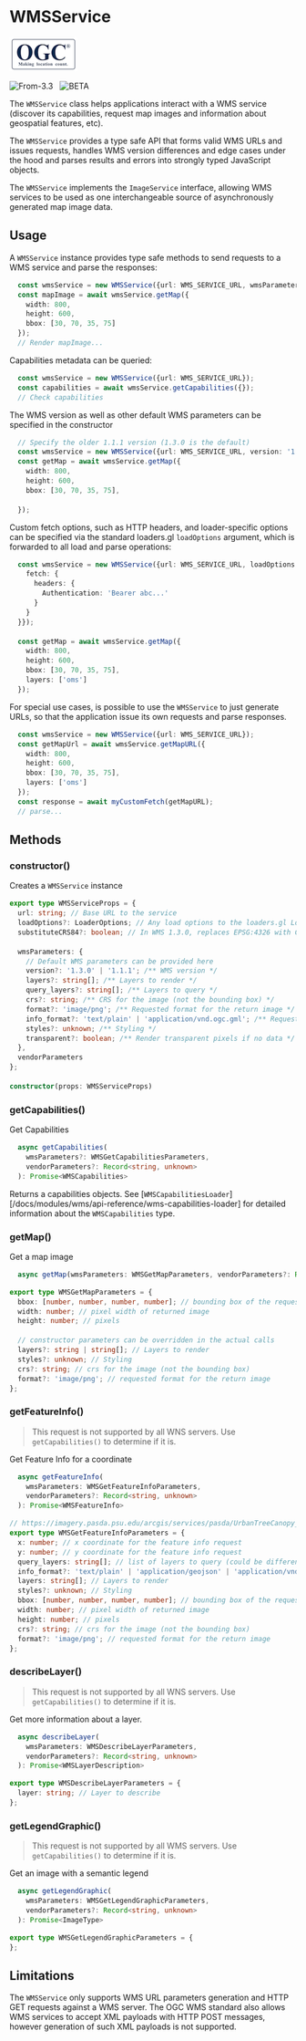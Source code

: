 # WMSService

![ogc-logo](../../../images/logos/ogc-logo-60.png)

<p class="badges">
  <img src="https://img.shields.io/badge/From-v3.3-blue.svg?style=flat-square" alt="From-3.3" />
  &nbsp;
	<img src="https://img.shields.io/badge/-BETA-teal.svg" alt="BETA" />
</p>

The `WMSService` class helps applications interact with a WMS service (discover its capabilities, request map images and information about geospatial features, etc).

The `WMSService` provides a type safe API that forms valid WMS URLs and issues requests, handles WMS version differences and edge cases under the hood and parses results and errors into strongly typed JavaScript objects.

The `WMSService` implements the `ImageService` interface, allowing WMS services to be used as one interchangeable source of asynchronously generated map image data.

## Usage

A `WMSService` instance provides type safe methods to send requests to a WMS service and parse the responses: 

```typescript
  const wmsService = new WMSService({url: WMS_SERVICE_URL, wmsParameters: {layers: ['oms']}});
  const mapImage = await wmsService.getMap({
    width: 800,
    height: 600,
    bbox: [30, 70, 35, 75]
  });
  // Render mapImage...
```

Capabilities metadata can be queried: 
```typescript
  const wmsService = new WMSService({url: WMS_SERVICE_URL});
  const capabilities = await wmsService.getCapabilities({});
  // Check capabilities
```

The WMS version as well as other default WMS parameters can be specified in the constructor

```typescript
  // Specify the older 1.1.1 version (1.3.0 is the default)
  const wmsService = new WMSService({url: WMS_SERVICE_URL, version: '1.1.1', layers: ['oms']});
  const getMap = await wmsService.getMap({
    width: 800,
    height: 600,
    bbox: [30, 70, 35, 75],
    
  });
```

Custom fetch options, such as HTTP headers, and loader-specific options can be specified via the 
standard loaders.gl `loadOptions` argument, which is forwarded to all load and parse operations:

```typescript
  const wmsService = new WMSService({url: WMS_SERVICE_URL, loadOptions: {
    fetch: {
      headers: {
        Authentication: 'Bearer abc...'
      }
    }
  }});

  const getMap = await wmsService.getMap({
    width: 800,
    height: 600,
    bbox: [30, 70, 35, 75],
    layers: ['oms']
  });
```

For special use cases, is possible to use the `WMSService` to just generate URLs, so that the application issue its own requests and parse responses.

```typescript
  const wmsService = new WMSService({url: WMS_SERVICE_URL});
  const getMapUrl = await wmsService.getMapURL({
    width: 800,
    height: 600,
    bbox: [30, 70, 35, 75],
    layers: ['oms']
  });
  const response = await myCustomFetch(getMapURL);
  // parse...
```


## Methods
  
### constructor()

Creates a `WMSService` instance

```typescript
export type WMSServiceProps = {
  url: string; // Base URL to the service
  loadOptions?: LoaderOptions; // Any load options to the loaders.gl Loaders used by the WMSService methods
  substituteCRS84?: boolean; // In WMS 1.3.0, replaces EPSG:4326 with CRS:84 to ensure lng,lat axis order. Default true.

  wmsParameters: {
    // Default WMS parameters can be provided here
    version?: '1.3.0' | '1.1.1'; /** WMS version */
    layers?: string[]; /** Layers to render */
    query_layers?: string[]; /** Layers to query */
    crs?: string; /** CRS for the image (not the bounding box) */
    format?: 'image/png'; /** Requested format for the return image */
    info_format?: 'text/plain' | 'application/vnd.ogc.gml'; /** Requested MIME type of returned feature info */
    styles?: unknown; /** Styling */
    transparent?: boolean; /** Render transparent pixels if no data */
  },
  vendorParameters
};

constructor(props: WMSServiceProps)
```

### getCapabilities()

Get Capabilities

```typescript
  async getCapabilities(
    wmsParameters?: WMSGetCapabilitiesParameters,
    vendorParameters?: Record<string, unknown>
  ): Promise<WMSCapabilities>
```

Returns a capabilities objects. See [`WMSCapabilitiesLoader`][/docs/modules/wms/api-reference/wms-capabilities-loader] for detailed information about the `WMSCapabilities` type.

### getMap()

Get a map image

```typescript
  async getMap(wmsParameters: WMSGetMapParameters, vendorParameters?: Record<string, unknown>): Promise<ImageType>
```

```typescript
export type WMSGetMapParameters = {
  bbox: [number, number, number, number]; // bounding box of the requested map image 
  width: number; // pixel width of returned image 
  height: number; // pixels 

  // constructor parameters can be overridden in the actual calls
  layers?: string | string[]; // Layers to render 
  styles?: unknown; // Styling 
  crs?: string; // crs for the image (not the bounding box) 
  format?: 'image/png'; // requested format for the return image 
};
```

### getFeatureInfo()

> This request is not supported by all WNS servers. Use `getCapabilities()` to determine if it is.

Get Feature Info for a coordinate

```typescript
  async getFeatureInfo(
    wmsParameters: WMSGetFeatureInfoParameters,
    vendorParameters?: Record<string, unknown>
  ): Promise<WMSFeatureInfo>
```

```typescript
// https://imagery.pasda.psu.edu/arcgis/services/pasda/UrbanTreeCanopy_Landcover/MapServer/WmsServer?SERVICE=WMS&
export type WMSGetFeatureInfoParameters = {
  x: number; // x coordinate for the feature info request
  y: number; // y coordinate for the feature info request
  query_layers: string[]; // list of layers to query (could be different from rendered layers)
  info_format?: 'text/plain' | 'application/geojson' | 'application/vnd.ogc.gml'; // MIME type of returned feature info
  layers: string[]; // Layers to render
  styles?: unknown; // Styling
  bbox: [number, number, number, number]; // bounding box of the requested map image
  width: number; // pixel width of returned image
  height: number; // pixels
  crs?: string; // crs for the image (not the bounding box)
  format?: 'image/png'; // requested format for the return image
};
```

### describeLayer()

> This request is not supported by all WNS servers. Use `getCapabilities()` to determine if it is.

Get more information about a layer. 

```typescript
  async describeLayer(
    wmsParameters: WMSDescribeLayerParameters,
    vendorParameters?: Record<string, unknown>
  ): Promise<WMSLayerDescription>
```

```typescript
export type WMSDescribeLayerParameters = {
  layer: string; // Layer to describe
};
```

### getLegendGraphic()

> This request is not supported by all WMS servers. Use `getCapabilities()` to determine if it is.

Get an image with a semantic legend

```typescript
  async getLegendGraphic(
    wmsParameters: WMSGetLegendGraphicParameters,
    vendorParameters?: Record<string, unknown>
  ): Promise<ImageType>
```

```typescript
export type WMSGetLegendGraphicParameters = {
};
```

## Limitations

The `WMSService` only supports WMS URL parameters generation and HTTP GET requests against a WMS server. The OGC WMS standard also allows WMS services to accept XML payloads with HTTP POST messages, however generation of such XML payloads is not supported.
 

